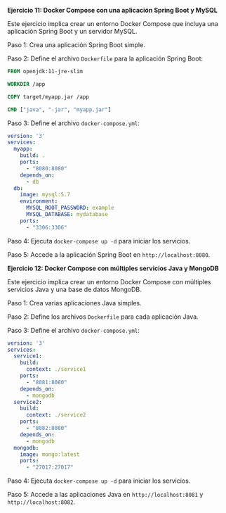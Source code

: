 **Ejercicio 11: Docker Compose con una aplicación Spring Boot y MySQL**

Este ejercicio implica crear un entorno Docker Compose que incluya una aplicación Spring Boot y un servidor MySQL.

Paso 1: Crea una aplicación Spring Boot simple.

Paso 2: Define el archivo `Dockerfile` para la aplicación Spring Boot:

```Dockerfile
FROM openjdk:11-jre-slim

WORKDIR /app

COPY target/myapp.jar /app

CMD ["java", "-jar", "myapp.jar"]
```

Paso 3: Define el archivo `docker-compose.yml`:

```yaml
version: '3'
services:
  myapp:
    build: .
    ports:
      - "8080:8080"
    depends_on:
      - db
  db:
    image: mysql:5.7
    environment:
      MYSQL_ROOT_PASSWORD: example
      MYSQL_DATABASE: mydatabase
    ports:
      - "3306:3306"
```

Paso 4: Ejecuta `docker-compose up -d` para iniciar los servicios.

Paso 5: Accede a la aplicación Spring Boot en `http://localhost:8080`.

**Ejercicio 12: Docker Compose con múltiples servicios Java y MongoDB**

Este ejercicio implica crear un entorno Docker Compose con múltiples servicios Java y una base de datos MongoDB.

Paso 1: Crea varias aplicaciones Java simples.

Paso 2: Define los archivos `Dockerfile` para cada aplicación Java.

Paso 3: Define el archivo `docker-compose.yml`:

```yaml
version: '3'
services:
  service1:
    build:
      context: ./service1
    ports:
      - "8081:8080"
    depends_on:
      - mongodb
  service2:
    build:
      context: ./service2
    ports:
      - "8082:8080"
    depends_on:
      - mongodb
  mongodb:
    image: mongo:latest
    ports:
      - "27017:27017"
```

Paso 4: Ejecuta `docker-compose up -d` para iniciar los servicios.

Paso 5: Accede a las aplicaciones Java en `http://localhost:8081` y `http://localhost:8082`.
